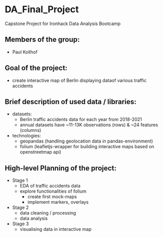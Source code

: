 # DA_Final_Project
Capstone Project for Ironhack Data Analysis Bootcamp

## Members of the group:
- Paul Kollhof

## Goal of the project:
- create interactive map of Berlin displaying dataof various traffic accidents

## Brief description of used data / libraries:
- datasets: 
	- Berlin traffic accidents data for each year from 2018-2021
	- annual datasets have ~11-13K observations (rows) & ~24 features (columns)
- technologies:
	- geopandas (handling geolocation data in pandas-environment)
	- folium (leafletjs-wrapper for building interactive maps based on openstreetmap api)

## High-level Planning of the project:
- Stage 1
	- EDA of traffic accidents data
	- explore functionalities of folium
		- create first mock-maps
		- implement markers, overlays
- Stage 2
	- data cleaning / processing
	- data analysis
- Stage 3
	- visualising data in interactive map